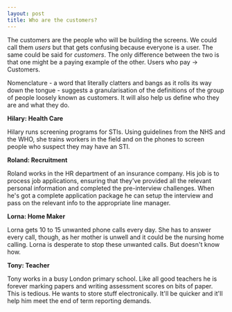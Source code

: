 ```yaml
---
layout: post
title: Who are the customers?
---
```


The customers are the people who will be building the screens. We could call them *users* but that gets confusing because everyone is a user. The same could be said for *customers*. The only difference between the two is that one might be a paying example of the other. Users who pay -> Customers.

Nomenclature - a word that literally clatters and bangs as it rolls its way down the tongue - suggests a granularisation of the definitions of the group of people loosely known as customers. It will also help us define who they are and what they do. 

__Hilary: Health Care__

Hilary runs screening programs for STIs. Using guidelines from the NHS and the WHO, she trains workers in the field and on the phones to screen people who suspect they may have an STI.


__Roland: Recruitment__

Roland works in the HR department of an insurance company. His job is to process job applications, ensuring that they've provided all the relevant personal information and completed the pre-interview challenges. When he's got a complete application package he can setup the interview and pass on the relevant info to the appropriate line manager.

__Lorna: Home Maker__

Lorna gets 10 to 15 unwanted phone calls every day. She has to answer every call, though, as her mother is unwell and it could be the nursing home calling. Lorna is desperate to stop these unwanted calls. But doesn't know how.

__Tony: Teacher__

Tony works in a busy London primary school. Like all good teachers he is forever marking papers and writing assessment scores on bits of paper. This is tedious. He wants to store stuff electronically. It'll be quicker and it'll help him meet the end of term reporting demands.
